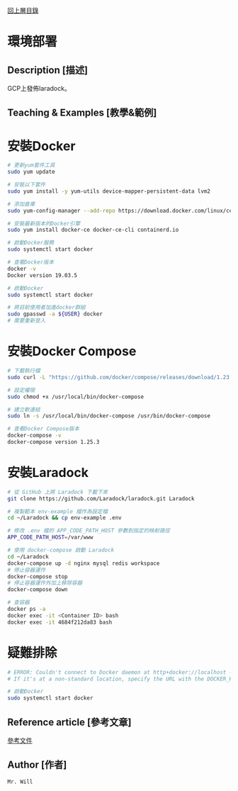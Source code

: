 [回上層目錄](../README.md)

# 環境部署

## **Description [描述]**
GCP上發佈laradock。

## **Teaching & Examples [教學&範例]**

# 安裝Docker
```bash
# 更新yum套件工具
sudo yum update

# 安裝以下套件
sudo yum install -y yum-utils device-mapper-persistent-data lvm2

# 添加倉庫
sudo yum-config-manager --add-repo https://download.docker.com/linux/centos/docker-ce.repo

# 安裝最新版本的Docker引擎
sudo yum install docker-ce docker-ce-cli containerd.io

# 啟動Docker服務
sudo systemctl start docker

# 查看Docker版本
docker -v
Docker version 19.03.5

# 啟動Docker
sudo systemctl start docker

# 將目前使用者加進docker群組
sudo gpasswd -a ${USER} docker
# 需要重新登入
```

# 安裝Docker Compose
```bash
# 下載執行檔
sudo curl -L "https://github.com/docker/compose/releases/download/1.23.2/docker-compose-$(uname -s)-$(uname -m)" -o /usr/local/bin/docker-compose

# 設定權限
sudo chmod +x /usr/local/bin/docker-compose

# 建立軟連結
sudo ln -s /usr/local/bin/docker-compose /usr/bin/docker-compose

# 查看Docker Compose版本
docker-compose -v
docker-compose version 1.25.3
```

# 安裝Laradock
```bash
# 從 GitHub 上將 Laradock 下載下來
git clone https://github.com/Laradock/laradock.git Laradock

# 複製範本 env-example 檔作為設定檔
cd ~/Laradock && cp env-example .env

# 修改 .env 檔的 APP_CODE_PATH_HOST 參數到指定的映射路徑
APP_CODE_PATH_HOST=/var/www

# 使用 docker-compose 啟動 Laradock
cd ~/Laradock
docker-compose up -d nginx mysql redis workspace
# 停止容器運作
docker-compose stop
# 停止容器運作外加上移除容器
docker-compose down

# 查容器
docker ps -a
docker exec -it <Container ID> bash
docker exec -it 4684f212da83 bash
```

# 疑難排除
```bash
# ERROR: Couldn't connect to Docker daemon at http+docker://localhost - is it running?
# If it's at a non-standard location, specify the URL with the DOCKER_HOST environment variable.

# 啟動Docker
sudo systemctl start docker
```

## **Reference article [參考文章]**
[參考文件](https://blog.epoch.tw/2020/02/06/%E5%9C%A8-CentOS-%E4%B8%8A%E5%BB%BA%E7%AB%8B-Laradock-%E7%92%B0%E5%A2%83/)

## **Author [作者]**
`Mr. Will`
